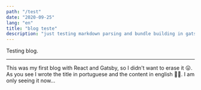```yaml
---
path: "/test"
date: "2020-09-25"
lang: "en"
title: "blog teste"
description: "just testing markdown parsing and bundle building in gatsby..."
---
```


Testing blog.

---

This was my first blog with React and Gatsby, so I didn't want to erase it 😛.
As you see I wrote the title in portuguese and the content in english 🤦‍♂️.
I am only seeing it now...